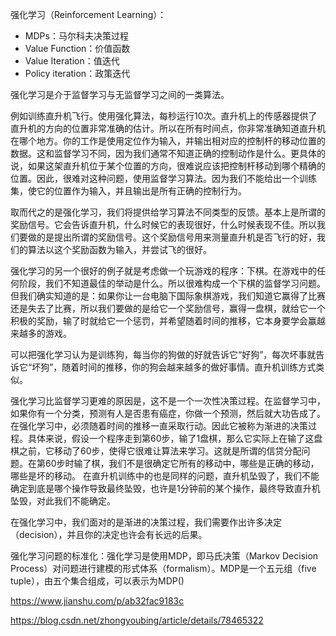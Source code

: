 强化学习（Reinforcement Learning）：
- MDPs：马尔科夫决策过程
- Value Function：价值函数
- Value Iteration：值迭代
- Policy iteration：政策迭代

强化学习是介于监督学习与无监督学习之间的一类算法。

例如训练直升机飞行。使用强化算法，每秒运行10次。直升机上的传感器提供了直升机的方向的位置非常准确的估计。所以在所有时间点，你非常准确知道直升机在哪个地方。你的工作是使用定位作为输入，并输出相对应的控制杆的移动位置的数据。这和监督学习不同，因为我们通常不知道正确的控制动作是什么。更具体的说，如果这架直升机位于某个位置的方向，很难说应该把控制杆移动到哪个精确的位置。因此，很难对这种问题，使用监督学习算法。因为我们不能给出一个训练集，使它的位置作为输入，并且输出是所有正确的控制行为。

取而代之的是强化学习，我们将提供给学习算法不同类型的反馈。基本上是所谓的奖励信号。它会告诉直升机，什么时候它的表现很好，什么时候表现不佳。所以我们要做的是提出所谓的奖励信号。这个奖励信号用来测量直升机是否飞行的好，我们的算法以这个奖励函数为输入，并尝试飞的很好。

强化学习的另一个很好的例子就是考虑做一个玩游戏的程序：下棋。在游戏中的任何阶段，我们不知道最佳的举动是什么。所以很难构成一个下棋的监督学习问题。但我们确实知道的是：如果你让一台电脑下国际象棋游戏，我们知道它赢得了比赛还是失去了比赛，所以我们要做的是给它一个奖励信号，赢得一盘棋，就给它一个积极的奖励，输了时就给它一个惩罚，并希望随着时间的推移，它本身要学会赢越来越多的游戏。

可以把强化学习认为是训练狗，每当你的狗做的好就告诉它“好狗”，每次坏事就告诉它“坏狗”，随着时间的推移，你的狗会越来越多的做好事情。直升机训练方式类似。

强化学习比监督学习更难的原因是，这不是一个一次性决策过程。在监督学习中，如果你有一个分类，预测有人是否患有癌症，你做一个预测，然后就大功告成了。在强化学习中，必须随着时间的推移一直采取行动。因此它被称为渐进的决策过程。具体来说，假设一个程序走到第60步，输了1盘棋，那么它实际上在输了这盘棋之前，它移动了60步，使得它很难让算法来学习。这就是所谓的信贷分配问题。在第60步时输了棋，我们不是很确定它所有的移动中，哪些是正确的移动，哪些是坏的移动。
在直升机训练中的也是同样的问题，直升机坠毁了，我们不能确定到底是哪个操作导致最终坠毁，也许是1分钟前的某个操作，最终导致直升机坠毁，对此我们不能确定。

在强化学习中，我们面对的是渐进的决策过程，我们需要作出许多决定（decision），并且你的决定也许会有长远的后果。

强化学习问题的标准化：强化学习是使用MDP，即马氏决策（Markov Decision Process）对问题进行建模的形式体系（formalism）。MDP是一个五元组（five tuple），由五个集合组成，可以表示为MDP()


https://www.jianshu.com/p/ab32fac9183c

https://blog.csdn.net/zhongyoubing/article/details/78465322
